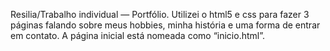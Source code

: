 Resilia/Trabalho individual — Portfólio.
Utilizei o html5 e css para fazer 3 páginas falando sobre meus hobbies, minha história e uma forma de entrar em contato.
A página inicial está nomeada como “inicio.html”.
